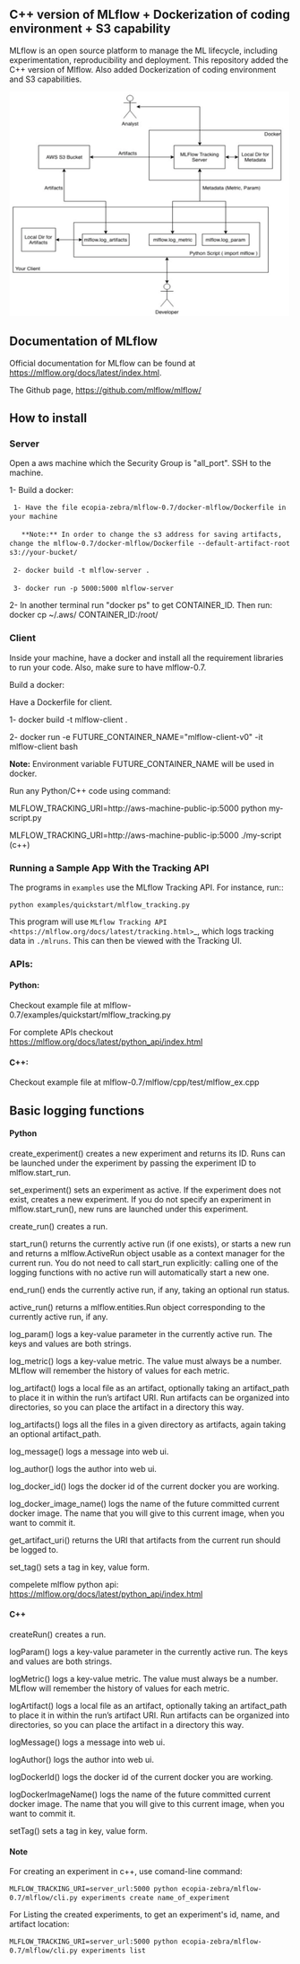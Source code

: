 ## C++ version of MLflow + Dockerization of coding environment + S3 capability

MLflow is an open source platform to manage the ML lifecycle, including experimentation, reproducibility and deployment.
This repository added the C++ version of Mlflow. Also added Dockerization of coding environment and S3 capabilities. 


<img src="Architecture.png" alt="Architecture" width="500" height="400">


## Documentation of MLflow

Official documentation for MLflow can be found at https://mlflow.org/docs/latest/index.html.

The Github page, https://github.com/mlflow/mlflow/


## How to install

### Server

Open a aws machine which the Security Group is "all_port". SSH to the machine.

  1- Build a docker:
 
     1- Have the file ecopia-zebra/mlflow-0.7/docker-mlflow/Dockerfile in your machine
     
       **Note:** In order to change the s3 address for saving artifacts, change the mlflow-0.7/docker-mlflow/Dockerfile --default-artifact-root s3://your-bucket/
    
     2- docker build -t mlflow-server .
    
     3- docker run -p 5000:5000 mlflow-server

  2- In another terminal run "docker ps" to get CONTAINER_ID. Then run: docker cp  ~/.aws/  CONTAINER_ID:/root/
  

  

### Client

Inside your machine, have a docker and install all the requirement libraries to run your code. Also, make sure to have mlflow-0.7.

Build a docker:
  
  Have a Dockerfile for client.
  
  1- docker build -t mlflow-client .
  
  2- docker run -e FUTURE_CONTAINER_NAME="mlflow-client-v0" -it mlflow-client bash
  
  **Note:** Environment variable FUTURE_CONTAINER_NAME will be used in docker.

Run any Python/C++ code using command: 

  MLFLOW_TRACKING_URI=http://aws-machine-public-ip:5000 python my-script.py
 
  MLFLOW_TRACKING_URI=http://aws-machine-public-ip:5000 ./my-script (c++)


### Running a Sample App With the Tracking API

The programs in ``examples`` use the MLflow Tracking API. For instance, run::

    python examples/quickstart/mlflow_tracking.py

This program will use `MLflow Tracking API <https://mlflow.org/docs/latest/tracking.html>`_,
which logs tracking data in ``./mlruns``. This can then be viewed with the Tracking UI.


### APIs:

#### Python: 

Checkout example file at mlflow-0.7/examples/quickstart/mlflow_tracking.py 

For complete APIs checkout https://mlflow.org/docs/latest/python_api/index.html

#### C++: 

Checkout example file at mlflow-0.7/mlflow/cpp/test/mlflow_ex.cpp


## Basic logging functions

#### Python 

create_experiment() creates a new experiment and returns its ID. Runs can be launched under the experiment by passing the experiment ID to mlflow.start_run.

set_experiment() sets an experiment as active. If the experiment does not exist, creates a new experiment. If you do not specify an experiment in mlflow.start_run(), new runs are launched under this experiment.

create_run() creates a run.

start_run() returns the currently active run (if one exists), or starts a new run and returns a mlflow.ActiveRun object usable as a context manager for the current run. You do not need to call start_run explicitly: calling one of the logging functions with no active run will automatically start a new one.

end_run() ends the currently active run, if any, taking an optional run status.

active_run() returns a mlflow.entities.Run object corresponding to the currently active run, if any.

log_param() logs a key-value parameter in the currently active run. The keys and values are both strings.

log_metric() logs a key-value metric. The value must always be a number. MLflow will remember the history of values for each metric.

log_artifact() logs a local file as an artifact, optionally taking an artifact_path to place it in within the run’s artifact URI. Run artifacts can be organized into directories, so you can place the artifact in a directory this way.

log_artifacts() logs all the files in a given directory as artifacts, again taking an optional artifact_path.

log_message() logs a message into web ui.

log_author() logs the author into web ui.

log_docker_id() logs the docker id of the current docker you are working.

log_docker_image_name() logs the name of the future committed current docker image. The name that you will give to this current image, when you want to commit it. 

get_artifact_uri() returns the URI that artifacts from the current run should be logged to.

set_tag() sets a tag in key, value form.

compelete mlflow python api: https://mlflow.org/docs/latest/python_api/index.html


#### C++ 

createRun() creates a run. 

logParam() logs a key-value parameter in the currently active run. The keys and values are both strings.

logMetric() logs a key-value metric. The value must always be a number. MLflow will remember the history of values for each metric.

logArtifact() logs a local file as an artifact, optionally taking an artifact_path to place it in within the run’s artifact URI. Run artifacts can be organized into directories, so you can place the artifact in a directory this way.

logMessage() logs a message into web ui.

logAuthor() logs the author into web ui.

logDockerId() logs the docker id of the current docker you are working.

logDockerImageName() logs the name of the future committed current docker image. The name that you will give to this current image, when you want to commit it.

setTag() sets a tag in key, value form.

#### Note 
 
  For creating an experiment in c++, use comand-line command:

    MLFLOW_TRACKING_URI=server_url:5000 python ecopia-zebra/mlflow-0.7/mlflow/cli.py experiments create name_of_experiment 
  
  For Listing the created experiments, to get an experiment's id, name, and artifact location:
    
    MLFLOW_TRACKING_URI=server_url:5000 python ecopia-zebra/mlflow-0.7/mlflow/cli.py experiments list
    
